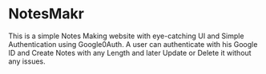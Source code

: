 # NotesMakr
This is a simple Notes Making website with eye-catching UI and Simple Authentication using Google0Auth. A user can authenticate with his Google ID and Create Notes with any Length and later Update or Delete it without any issues. 
